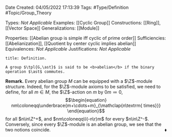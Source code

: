 <div class="topSpace"></div>

Date Created: 04/05/2022 17:13:39
Tags: #Type/Definition #Topic/Group_Theory

Types: <i>Not Applicable</i>
Examples: [[Cyclic Group]]
Constructions: [[Ring]], [[Vector Space]]
Generalizations: [[Module]]

Properties: [[Abelian group is simple iff cyclic of prime order]]
Sufficiencies: [[Abelianization]], [[Quotient by center cyclic implies abelian]]
Equivalences: <i>Not Applicable</i>
Justifications: <i>Not Applicable</i>

``` ad-Definition
title: Definition.

A group $\tpl{G,\ast}$ is said to be <b>abelian</b> if the binary operation $\ast$ commutes.

```

<b>Remark.</b> Every abelian group $M$ can be equipped with a $\Z$-module structure. Indeed, for the $\Z$-module axioms to be satisfied, we need to define, for all $m\in M$, the $\Z$-action on $m$ by $0m\coloneqq0$,
$$\begin{equation}
    nm\coloneqq\underbrace{m+\cdots+m}_{\mathclap{n\textrm{ times}}}
\end{equation}$$
for all $n\in\Z^+$, and $nm\coloneqq\l(-n\r)m$ for every $n\in\Z^-$. Conversely, since every $\Z$-module is an abelian group, we see that the two notions coincide.<span style="float:right;">$\blacklozenge$</span>
